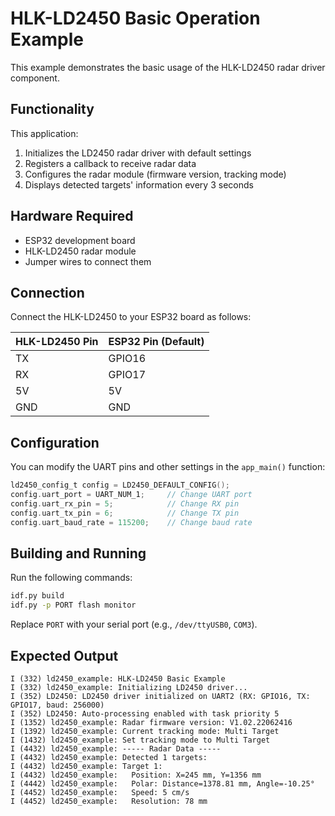 # HLK-LD2450 Basic Operation Example

This example demonstrates the basic usage of the HLK-LD2450 radar driver component.

## Functionality

This application:

1. Initializes the LD2450 radar driver with default settings
2. Registers a callback to receive radar data
3. Configures the radar module (firmware version, tracking mode)
4. Displays detected targets' information every 3 seconds

## Hardware Required

* ESP32 development board
* HLK-LD2450 radar module
* Jumper wires to connect them

## Connection

Connect the HLK-LD2450 to your ESP32 board as follows:

| HLK-LD2450 Pin | ESP32 Pin (Default) |
|----------------|---------------------|
| TX             | GPIO16              |
| RX             | GPIO17              |
| 5V             | 5V                  |
| GND            | GND                 |

## Configuration

You can modify the UART pins and other settings in the `app_main()` function:

```c
ld2450_config_t config = LD2450_DEFAULT_CONFIG();
config.uart_port = UART_NUM_1;     // Change UART port
config.uart_rx_pin = 5;            // Change RX pin
config.uart_tx_pin = 6;            // Change TX pin 
config.uart_baud_rate = 115200;    // Change baud rate
```

## Building and Running

Run the following commands:

```bash
idf.py build
idf.py -p PORT flash monitor
```

Replace `PORT` with your serial port (e.g., `/dev/ttyUSB0`, `COM3`).

## Expected Output

```
I (332) ld2450_example: HLK-LD2450 Basic Example
I (332) ld2450_example: Initializing LD2450 driver...
I (352) LD2450: LD2450 driver initialized on UART2 (RX: GPIO16, TX: GPIO17, baud: 256000)
I (352) LD2450: Auto-processing enabled with task priority 5
I (1352) ld2450_example: Radar firmware version: V1.02.22062416
I (1392) ld2450_example: Current tracking mode: Multi Target
I (1432) ld2450_example: Set tracking mode to Multi Target
I (4432) ld2450_example: ----- Radar Data -----
I (4432) ld2450_example: Detected 1 targets:
I (4432) ld2450_example: Target 1:
I (4432) ld2450_example:   Position: X=245 mm, Y=1356 mm
I (4442) ld2450_example:   Polar: Distance=1378.81 mm, Angle=-10.25°
I (4452) ld2450_example:   Speed: 5 cm/s
I (4452) ld2450_example:   Resolution: 78 mm
```